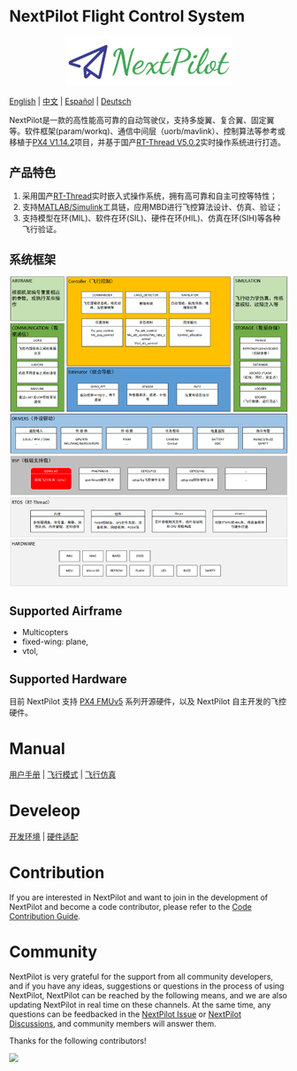 # NextPilot Flight Control System

<p align="center">
<img src="docs/logo.png" width="60%" >
</p>

[English](README.md) | [中文](README_zh.md) | [Español](README_es.md) | [Deutsch](README_de.md)

NextPilot是一款的高性能高可靠的自动驾驶仪，支持多旋翼、复合翼、固定翼等。软件框架(param/workq)、通信中间层（uorb/mavlink）、控制算法等参考或移植于[PX4 V1.14.2](https://github.com/px4/px4-autopilot.git)项目，并基于国产[RT-Thread V5.0.2](https://github.com/RT-Thread/rt-thread/tree/v5.0.2)实时操作系统进行打造。

## 产品特色

1. 采用国产[RT-Thread](https://rt-thread.org)实时嵌入式操作系统，拥有高可靠和自主可控等特性；
1. 支持[MATLAB/Simulink](https://www.mathworks.com)工具链，应用MBD进行飞控算法设计、仿真、验证；
1. 支持模型在环(MIL)、软件在环(SIL)、硬件在环(HIL)、仿真在环(SIH)等各种飞行验证。

## 系统框架

![](./docs/develop/03.系统框架/architecture.png)

## Supported Airframe

- Multicopters
- fixed-wing: plane,
- vtol,

## Supported Hardware

目前 NextPilot 支持 [PX4 FMUv5](https://docs.px4.io/main/en/flight_controller/cuav_v5_plus.html) 系列开源硬件，以及 NextPilot 自主开发的飞控硬件。

# Manual

[用户手册](https://docs.nextpilot.cn/manual) | [飞行模式](https://docs.nextpilot.cn/manual/05.%E5%9F%BA%E6%9C%AC%E6%A6%82%E5%BF%B5/01.%E9%A3%9E%E8%A1%8C%E6%A8%A1%E5%BC%8F/index.html) | [飞行仿真]()

# Develeop

[开发环境](https://docs.nextpilot.cn/develop/01.%E5%BF%AB%E9%80%9F%E5%85%A5%E9%97%A8/01.setup-develop-environment.html) | [硬件适配]()

# Contribution

If you are interested in NextPilot and want to join in the development of NextPilot and become a code contributor, please refer to the [Code Contribution Guide](.github/CONTRIBUTING.md).

# Community

NextPilot is very grateful for the support from all community developers, and if you have any ideas, suggestions or questions in the process of using NextPilot, NextPilot can be reached by the following means, and we are also updating NextPilot in real time on these channels. At the same time, any questions can be feedbacked in the [NextPilot Issue](https://github.com/nextpilot/nextpilot-flight-control/issues) or [NextPilot Discussions](https://github.com/nextpilot/nextpilot-flight-control/discussions), and community members will answer them.

Thanks for the following contributors!

<a href="https://github.com/nextpilot/nextpilot-flight-control/graphs/contributors">
  <img src="https://contrib.rocks/image?repo=nextpilot/nextpilot-flight-control" />
</a>
